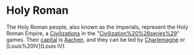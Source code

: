 # Holy Roman

The Holy Roman people, also known as the Imperials, represent the Holy Roman Empire, a [Civilizations](civilization) in the "[Civilization%20%28series%29](Civilization)" games. Their [capital](capital) is [Aachen](Aachen), and they can be led by [Charlemagne](Charlemagne) or [Louis%20IV](Louis IV).